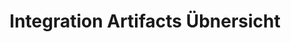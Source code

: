 ---
title: Integration Artifacts Übnersicht
description: Eine Übersicht über alle DigiWF Integrationsartefakte
category: 'Integration Artifacts'
categoryIcon: 'mdi-toy-brick'
position: 1
---